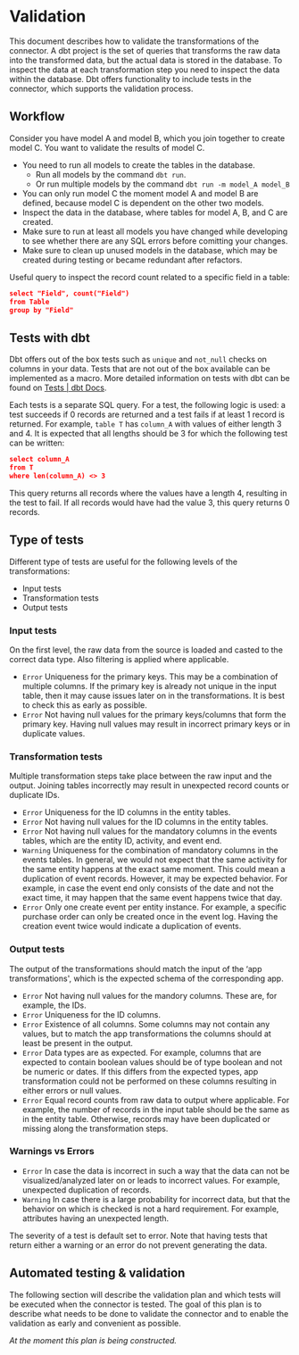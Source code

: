 # Validation
This document describes how to validate the transformations of the connector. A dbt project is the set of queries that transforms the raw data into the transformed data, but the actual data is stored in the database. To inspect the data at each transformation step you need to inspect the data within the database. Dbt offers functionality to include tests in the connector, which supports the validation process.

## Workflow
Consider you have model A and model B, which you join together to create model C. You want to validate the results of model C.

- You need to run all models to create the tables in the database.
  - Run all models by the command `dbt run`.
  - Or run multiple models by the command `dbt run -m model_A model_B`
- You can only run model C the moment model A and model B are defined, because model C is dependent on the other two models.
- Inspect the data in the database, where tables for model A, B, and C are created.
- Make sure to run at least all models you have changed while developing to see whether there are any SQL errors before comitting your changes.
- Make sure to clean up unused models in the database, which may be created during testing or became redundant after refactors.

Useful query to inspect the record count related to a specific field in a table:

```json
select "Field", count("Field")
from Table
group by "Field"
```

## Tests with dbt
Dbt offers out of the box tests such as `unique` and `not_null` checks on columns in your data. Tests that are not out of the box available can be implemented as a macro. More detailed information on tests with dbt can be found on [Tests | dbt Docs](https://docs.getdbt.com/docs/building-a-dbt-project/tests).

Each tests is a separate SQL query. For a test, the following logic is used: a test succeeds if 0 records are returned and a test fails if at least 1 record is returned. For example, `table T` has `column_A` with values of either length 3 and 4. It is expected that all lengths should be 3 for which the following test can be written:

```json
select column_A
from T
where len(column_A) <> 3
```

This query returns all records where the values have a length 4, resulting in the test to fail. If all records would have had the value 3, this query returns 0 records.

## Type of tests
Different type of tests are useful for the following levels of the transformations:
- Input tests
- Transformation tests
- Output tests

### Input tests 
On the first level, the raw data from the source is loaded and casted to the correct data type. Also filtering is applied where applicable.

- `Error` Uniqueness for the primary keys. This may be a combination of multiple columns. If the primary key is already not unique in the input table, then it may cause issues later on in the transformations. It is best to check this as early as possible.
- `Error` Not having null values for the primary keys/columns that form the primary key. Having null values may result in incorrect primary keys or in duplicate values.

### Transformation tests
Multiple transformation steps take place between the raw input and the output. Joining tables incorrectly may result in unexpected record counts or duplicate IDs.

- `Error` Uniqueness for the ID columns in the entity tables.
- `Error` Not having null values for the ID columns in the entity tables.
- `Error` Not having null values for the mandatory columns in the events tables, which are the entity ID, activity, and event end.
- `Warning` Uniqueness for the combination of mandatory columns in the events tables. In general, we would not expect that the same activity for the same entity happens at the exact same moment. This could mean a duplication of event records. However, it may be expected behavior. For example, in case the event end only consists of the date and not the exact time, it may happen that the same event happens twice that day.
- `Error` Only one create event per entity instance. For example, a specific purchase order can only be created once in the event log. Having the creation event twice would indicate a duplication of events.

### Output tests
The output of the transformations should match the input of the ‘app transformations', which is the expected  schema of the corresponding app. 

- `Error` Not having null values for the mandory columns. These are, for example, the IDs.
- `Error` Uniqueness for the ID columns.
- `Error` Existence of all columns. Some columns may not contain any values, but to match the app transformations the columns should at least be present in the output.
- `Error` Data types are as expected. For example, columns that are expected to contain boolean values should be of type boolean and not be numeric or dates. If this differs from the expected types, app transformation could not be performed on these columns resulting in either errors or null values.
- `Error` Equal record counts from raw data to output where applicable. For example, the number of records in the input table should be the same as in the entity table. Otherwise, records may have been duplicated or missing along the transformation steps.


### Warnings vs Errors
- `Error` In case the data is incorrect in such a way that the data can not be visualized/analyzed later on or leads to incorrect values. For example, unexpected duplication of records.
- `Warning` In case there is a large probability for incorrect data, but that the behavior on which is checked is not a hard requirement. For example, attributes having an unexpected length.

The severity of a test is default set to error. Note that having tests that return either a warning or an error do not prevent generating the data.

## Automated testing & validation
The following section will describe the validation plan and which tests will be executed when the connector is tested. The goal of this plan is to describe what needs to be done to validate the connector and to enable the validation as early and convenient as possible. 

*At the moment this plan is being constructed.*
